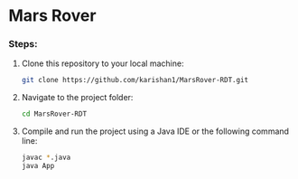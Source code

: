 # Mars Rover

### Steps:
1. Clone this repository to your local machine:

    ```bash
    git clone https://github.com/karishan1/MarsRover-RDT.git
    ```

2. Navigate to the project folder:

    ```bash
    cd MarsRover-RDT
    ```

3. Compile and run the project using a Java IDE or the following command line:

    ```bash
    javac *.java
    java App
    ```
